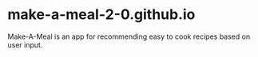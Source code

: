 # make-a-meal-2-0.github.io
Make-A-Meal is an app for recommending easy to cook recipes based on user input.
